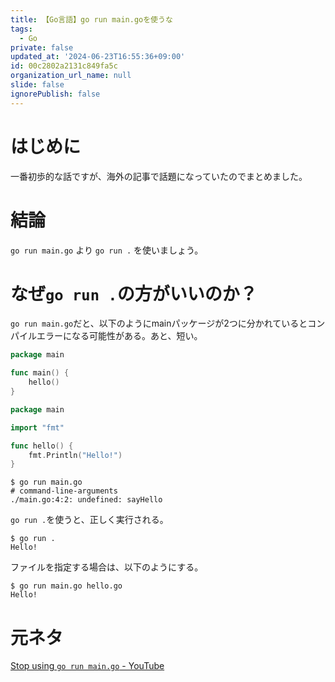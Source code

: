 ```yaml
---
title: 【Go言語】go run main.goを使うな
tags:
  - Go
private: false
updated_at: '2024-06-23T16:55:36+09:00'
id: 00c2802a2131c849fa5c
organization_url_name: null
slide: false
ignorePublish: false
---
```

# はじめに

一番初歩的な話ですが、海外の記事で話題になっていたのでまとめました。

# 結論

`go run main.go` より `go run .` を使いましょう。

# なぜ`go run .`の方がいいのか？

`go run main.go`だと、以下のようにmainパッケージが2つに分かれているとコンパイルエラーになる可能性がある。あと、短い。

```go:main.go
package main

func main() {
	hello()
}
```

```go:hello.go
package main

import "fmt"

func hello() {
	fmt.Println("Hello!")
}
```

```shell-session
$ go run main.go
# command-line-arguments
./main.go:4:2: undefined: sayHello
```

`go run .`を使うと、正しく実行される。

```shell-session
$ go run .
Hello!
```

ファイルを指定する場合は、以下のようにする。

```shell-session
$ go run main.go hello.go
Hello!
```

# 元ネタ

[Stop using `go run main.go` - YouTube](https://www.youtube.com/watch?v=ucT5erjGua0)
